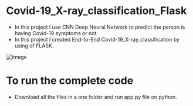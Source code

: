 # Covid-19_X-ray_classification_Flask

- In this project I use CNN Deep Neural Network to predict the person is having Covid-19 symptoms or not.
- In this project I created End-to-End Covid-19_X-ray_classification by using of FLASK.

![image](https://www.emeraldgrouppublishing.com/sites/default/files/image/covid-cells.jpg)

# To run the complete code

- Download all the files in a one folder and run app.py file on python.
